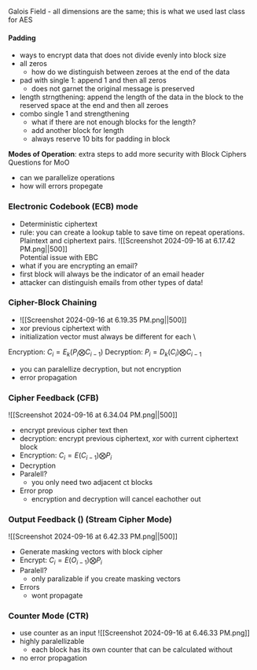 Galois Field - all dimensions are the same; this is what we used last class for AES

#### Padding
- ways to encrypt data that does not divide evenly into block size
- all zeros
	- how do we distinguish between zeroes at the end of the data 
- pad with single 1: append 1 and then all zeros
	- does not garnet the original message is preserved
- length strngthening: append the length of the data in the block to the reserved space at the end and then all zeroes
- combo single 1 and strengthening
	- what if there are not enough blocks for the length?
	- add another block for length
	- always reserve 10 bits for padding in block

**Modes of Operation**: extra steps to add more security with Block Ciphers
Questions for MoO
- can we parallelize operations
- how will errors propegate
### Electronic Codebook (ECB) mode
- Deterministic ciphertext
- rule: you can create a lookup table to save time on repeat operations. Plaintext and ciphertext pairs. 
![[Screenshot 2024-09-16 at 6.17.42 PM.png||500]]\
Potential issue with EBC
- what if you are encrypting an email?
- first block will always be the indicator of an email header
- attacker can distinguish emails from other types of data!

### Cipher-Block Chaining 
- ![[Screenshot 2024-09-16 at 6.19.35 PM.png||500]]
- xor previous ciphertext with 
- initialization vector must always be different for each \

Encryption: $C_{i}= E_{k}(P_{i} \bigotimes C_{i-1})$
Decryption: $P_{i}= D_{k}(C_i)\bigotimes C_{i-1}$
- you can paralellize decryption, but not encryption
- error propagation

### Cipher Feedback (CFB)
![[Screenshot 2024-09-16 at 6.34.04 PM.png||500]]
- encrypt previous cipher text then 
- decryption: encrypt previous ciphertext, xor with current ciphertext block
- Encryption: $C_{i}=E(C_{i-1})\bigotimes P_i$
- Decryption
- Paralell?
	- you only need two adjacent ct blocks
- Error prop
	- encryption and decryption will cancel eachother out

### Output Feedback () (Stream Cipher Mode)

![[Screenshot 2024-09-16 at 6.42.33 PM.png||500]]
- Generate masking vectors with block cipher
- Encrypt: $C_{i} = E(O_{i-1}) \bigotimes P_i$
- Paralell?
	- only paralizable if you create masking vectors 
- Errors
	- wont propagate

### Counter Mode (CTR)
- use counter as an input
![[Screenshot 2024-09-16 at 6.46.33 PM.png]]
- highly paralellizable
	- each block has its own counter that can be calculated without 
- no error propagation